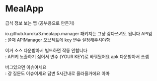 # MealApp
급식 정보 보는 앱 (공부용으로 만든거)  
  
io.github.kuroka3.mealapp.manager 패키지는 그냥 갖다쓰셔도 됩니다 API임  
: 쓸때 APIManager 오브젝트에 key 변수 설정해주셔야함  
  
이거 소스 다운받아서 빌드하면 작동 안합니다  
: API키 노출하기 싫어서 변수 (YOUR KEY)로 바꿔뒀어요 apk 다운받아서 쓰셈

버그있으면 이슈여세요  
: 걍 질문도 이슈여세요 답변 5시간내로 올라올거에요 아마
